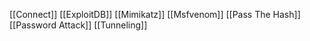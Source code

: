 [[Connect]]
[[ExploitDB]]
[[Mimikatz]]
[[Msfvenom]]
[[Pass The Hash]]
[[Password Attack]]
[[Tunneling]]